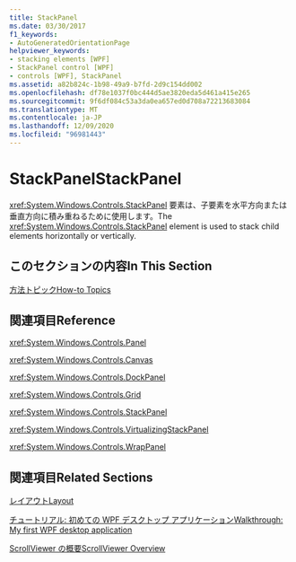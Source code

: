 ```yaml
---
title: StackPanel
ms.date: 03/30/2017
f1_keywords:
- AutoGeneratedOrientationPage
helpviewer_keywords:
- stacking elements [WPF]
- StackPanel control [WPF]
- controls [WPF], StackPanel
ms.assetid: a82b824c-1b98-49a9-b7fd-2d9c154dd002
ms.openlocfilehash: df78e1037f0bc444d5ae3820eda5d461a415e265
ms.sourcegitcommit: 9f6df084c53a3da0ea657ed0d708a72213683084
ms.translationtype: MT
ms.contentlocale: ja-JP
ms.lasthandoff: 12/09/2020
ms.locfileid: "96981443"
---
```

# <a name="stackpanel"></a><span data-ttu-id="0442f-102">StackPanel</span><span class="sxs-lookup"><span data-stu-id="0442f-102">StackPanel</span></span>
<span data-ttu-id="0442f-103"><xref:System.Windows.Controls.StackPanel> 要素は、子要素を水平方向または垂直方向に積み重ねるために使用します。</span><span class="sxs-lookup"><span data-stu-id="0442f-103">The <xref:System.Windows.Controls.StackPanel> element is used to stack child elements horizontally or vertically.</span></span>  
  
## <a name="in-this-section"></a><span data-ttu-id="0442f-104">このセクションの内容</span><span class="sxs-lookup"><span data-stu-id="0442f-104">In This Section</span></span>  
 [<span data-ttu-id="0442f-105">方法トピック</span><span class="sxs-lookup"><span data-stu-id="0442f-105">How-to Topics</span></span>](stackpanel-how-to-topics.md)  
  
## <a name="reference"></a><span data-ttu-id="0442f-106">関連項目</span><span class="sxs-lookup"><span data-stu-id="0442f-106">Reference</span></span>  
 <xref:System.Windows.Controls.Panel>  
  
 <xref:System.Windows.Controls.Canvas>  
  
 <xref:System.Windows.Controls.DockPanel>  
  
 <xref:System.Windows.Controls.Grid>  
  
 <xref:System.Windows.Controls.StackPanel>  
  
 <xref:System.Windows.Controls.VirtualizingStackPanel>  
  
 <xref:System.Windows.Controls.WrapPanel>  
  
## <a name="related-sections"></a><span data-ttu-id="0442f-107">関連項目</span><span class="sxs-lookup"><span data-stu-id="0442f-107">Related Sections</span></span>  
 [<span data-ttu-id="0442f-108">レイアウト</span><span class="sxs-lookup"><span data-stu-id="0442f-108">Layout</span></span>](../advanced/layout.md)  
  
 [<span data-ttu-id="0442f-109">チュートリアル: 初めての WPF デスクトップ アプリケーション</span><span class="sxs-lookup"><span data-stu-id="0442f-109">Walkthrough: My first WPF desktop application</span></span>](../getting-started/walkthrough-my-first-wpf-desktop-application.md)  
  
 [<span data-ttu-id="0442f-110">ScrollViewer の概要</span><span class="sxs-lookup"><span data-stu-id="0442f-110">ScrollViewer Overview</span></span>](scrollviewer-overview.md)
